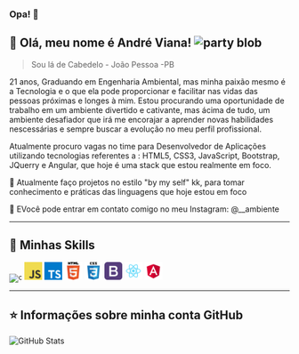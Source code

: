### Opa! 👋


## 💜 Olá, meu nome é <strong>André Viana!</strong> <img width="30" src="https://emojis.slackmojis.com/emojis/images/1593555389/9579/blob_excited.gif?1593555389" alt="party blob" />

> Sou lá de Cabedelo - João Pessoa -PB

21 anos, Graduando em Engenharia Ambiental, mas minha paixão mesmo é a Tecnologia e o que ela pode proporcionar e facilitar nas vidas das pessoas próximas e longes à mim.
Estou procurando uma oportunidade de trabalho em um ambiente divertido e cativante, mas ácima de tudo, um ambiente desafiador que irá me encorajar a aprender novas habilidades nescessárias e sempre buscar a evolução no meu perfil profissional.

Atualmente procuro vagas no time para Desenvolvedor de Aplicações utilizando tecnologias referentes a : HTML5, CSS3, JavaScript, Bootstrap, JQuerry e Angular, que hoje é uma stack que estou realmente em foco.
 

🔭 Atualmente faço projetos no estilo "by my self" kk, para tomar conhecimento e práticas das linguagens que hoje estou em foco

💬 EVocê pode entrar em contato comigo no meu Instagram: @__ambiente

----

## 🚀 Minhas Skills

<code><img height="32" src="https://cdn.iconscout.com/icon/free/png-512/c-programming-569564.png" alt="c"/></code>
<code><img height="32" src="https://raw.githubusercontent.com/github/explore/80688e429a7d4ef2fca1e82350fe8e3517d3494d/topics/javascript/javascript.png" alt="Javascript"/></code>
<code><img height="32" src="https://raw.githubusercontent.com/github/explore/80688e429a7d4ef2fca1e82350fe8e3517d3494d/topics/typescript/typescript.png" alt="Typescript"/></code>
<code><img height="32" src="https://raw.githubusercontent.com/github/explore/80688e429a7d4ef2fca1e82350fe8e3517d3494d/topics/html/html.png" alt="HTML5"/></code>
<code><img height="32" src="https://raw.githubusercontent.com/github/explore/80688e429a7d4ef2fca1e82350fe8e3517d3494d/topics/css/css.png" alt="CSS"/></code>
<code><img height="32" src="https://raw.githubusercontent.com/github/explore/80688e429a7d4ef2fca1e82350fe8e3517d3494d/topics/bootstrap/bootstrap.png" alt="Bootstrap"/></code>
<code><img height="32" src="https://raw.githubusercontent.com/github/explore/80688e429a7d4ef2fca1e82350fe8e3517d3494d/topics/react/react.png" alt="React"/></code>
<code><img height="32" src="https://raw.githubusercontent.com/github/explore/80688e429a7d4ef2fca1e82350fe8e3517d3494d/topics/angular/angular.png" alt="Angular"/></code>

---

## ⭐ Informações sobre minha conta GitHub
![GitHub Stats](https://github-readme-stats.vercel.app/api?username=CodeAndre&show_icons=true)
